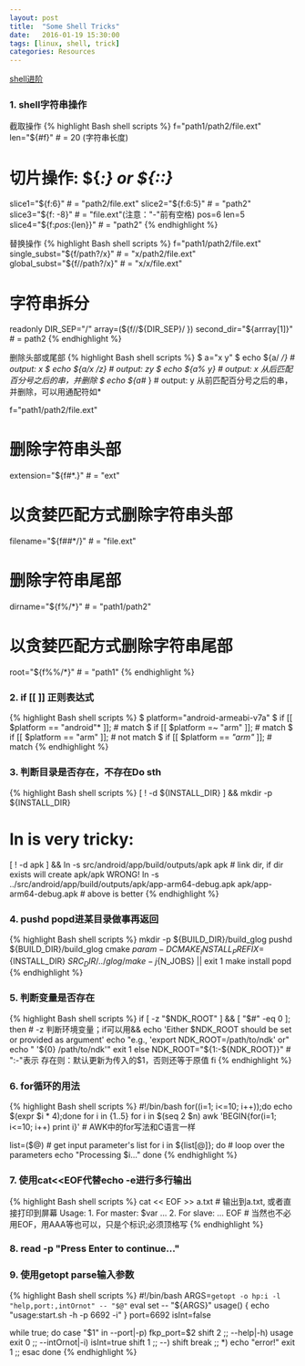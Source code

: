 ```yaml
---
layout: post
title:  "Some Shell Tricks"
date:   2016-01-19 15:30:00
tags: [linux, shell, trick]
categories: Resources
---
```


[shell进阶](http://www.361way.com/bash-15minutes-advanced/3248.html)

### 1. shell字符串操作
截取操作
{% highlight Bash shell scripts %}
f="path1/path2/file.ext"
len="${#f}" # = 20 (字符串长度)
# 切片操作: ${<var>:<start>} or ${<var>:<start>:<length>}
slice1="${f:6}" # = "path2/file.ext"
slice2="${f:6:5}" # = "path2"
slice3="${f: -8}" # = "file.ext"(注意："-"前有空格)
pos=6
len=5
slice4="${f:${pos}:${len}}" # = "path2" 
{% endhighlight %}

替换操作
{% highlight Bash shell scripts %}
f="path1/path2/file.ext"
single_subst="${f/path?/x}"   # = "x/path2/file.ext"
global_subst="${f//path?/x}"  # = "x/x/file.ext"
# 字符串拆分
readonly DIR_SEP="/"
array=(${f//${DIR_SEP}/ })
second_dir="${arrray[1]}"     # = path2 
{% endhighlight %}

删除头部或尾部
{% highlight Bash shell scripts %}
$ a="x y"
$ echo ${a/ */}  # output: x
$ echo ${a/x /z} # output: zy
$ echo ${a% y}  # output: x 从后匹配百分号之后的串，并删除
$ echo ${a#* }  # output: y 从前匹配百分号之后的串，并删除，可以用通配符如*

f="path1/path2/file.ext"
# 删除字符串头部
extension="${f#*.}"  # = "ext"
# 以贪婪匹配方式删除字符串头部
filename="${f##*/}"  # = "file.ext"
# 删除字符串尾部
dirname="${f%/*}"    # = "path1/path2"
# 以贪婪匹配方式删除字符串尾部
root="${f%%/*}"      # = "path1"
{% endhighlight %}

### 2. if [[ ]] 正则表达式
{% highlight Bash shell scripts %}
$ platform="android-armeabi-v7a"
$ if [[ $platform == "android"* ]];  # match
$ if [[ $platform =~ "arm" ]];  # match
$ if [[ $platform == "arm" ]];  # not match
$ if [[ $platform == *"arm"* ]];  # match
{% endhighlight %}

### 3. 判断目录是否存在，不存在Do sth
{% highlight Bash shell scripts %}
[ ! -d ${INSTALL_DIR} ] && mkdir -p ${INSTALL_DIR}
# ln is very tricky:
[ ! -d apk ] && ln -s src/android/app/build/outputs/apk apk  # link dir, if dir exists will create apk/apk WRONG!
ln -s ../src/android/app/build/outputs/apk/app-arm64-debug.apk apk/app-arm64-debug.apk  # above is better
{% endhighlight %}

### 4. pushd popd进某目录做事再返回
{% highlight Bash shell scripts %}
mkdir -p ${BUILD_DIR}/build_glog
pushd ${BUILD_DIR}/build_glog
cmake $param -DCMAKE_INSTALL_PREFIX=${INSTALL_DIR} ${SRC_DIR}/../glog/
make -j${N_JOBS} || exit 1
make install
popd
{% endhighlight %}

### 5. 判断变量是否存在
{% highlight Bash shell scripts %}
if [ -z "$NDK_ROOT" ] && [ "$#" -eq 0 ]; then  # -z 判断环境变量；if可以用&&
    echo 'Either $NDK_ROOT should be set or provided as argument'
    echo "e.g., 'export NDK_ROOT=/path/to/ndk' or"
    echo "      '${0} /path/to/ndk'"
    exit 1
else
    NDK_ROOT="${1:-${NDK_ROOT}}"  # ":-"表示 存在则：默认更新为传入的$1，否则还等于原值
fi
{% endhighlight %}

### 6. for循环的用法
{% highlight Bash shell scripts %}
#!/bin/bash
for((i=1; i<=10; i++));do echo $(expr $i \* 4);done
for i in {1..5}
for i in $(seq 2 $n)
awk 'BEGIN{for(i=1; i<=10; i++) print i}'  # AWK中的for写法和C语言一样

list=($@)  # get input parameter's list
for i in ${list[@]}; do  # loop over the parameters
  echo "Processing $i..."
done
{% endhighlight %}

### 7. 使用cat<<EOF代替echo -e进行多行输出
{% highlight Bash shell scripts %}
cat << EOF >> a.txt  # 输出到a.txt, 或者直接打印到屏幕
      Usage:
      1. For master:
      	 \$var
      	 ...
      2. For slave:
         ...
EOF  # 当然也不必用EOF，用AAA等也可以，只是个标识;必须顶格写
{% endhighlight %}

### 8. read -p "Press Enter to continue..."

### 9. 使用getopt parse输入参数
{% highlight Bash shell scripts %}
#!/bin/bash
ARGS=`getopt -o hp:i -l "help,port:,intOrnot" -- "$@"`
eval set -- "${ARGS}"
usage() {
    echo "usage:start.sh -h -p 6692 -i"
}
port=6692
isInt=false

while true;
do
    case "$1" in
        --port|-p)
            fkp_port=$2
            shift 2
            ;;
        --help|-h)
            usage
            exit 0
            ;;
        --intOrnot|-i)
            isInt=true
            shift 1
            ;;
        --)
            shift
            break
            ;;
        *)
            echo "error!"
            exit 1
            ;;
    esac
done
{% endhighlight %}
